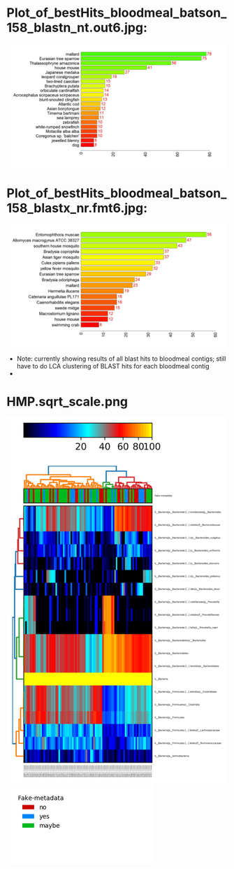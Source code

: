 # Plot_of_bestHits_bloodmeal_batson_158_blastn_nt.out6.jpg:
![Hi alt text](https://github.com/LeungHK/MVP/blob/main/bloodmeal_analysis/Plot_of_bestHits_bloodmeal_batson_158_blastn_nt.out6.jpg)

# Plot_of_bestHits_bloodmeal_batson_158_blastx_nr.fmt6.jpg:
![Hi alt text](https://github.com/LeungHK/MVP/blob/main/bloodmeal_analysis/Plot_of_bestHits_bloodmeal_batson_158_blastx_nr.fmt6.jpg)


* Note: currently showing results of all blast hits to bloodmeal contigs; still have to do LCA clustering of BLAST hits for each bloodmeal contig
* 
# HMP.sqrt_scale.png
![Hi alt text](https://github.com/LeungHK/MVP/blob/main/bloodmeal_analysis/fake-metadata_HMP.sqrt_scale.png)
![Hi alt text](https://github.com/LeungHK/MVP/blob/main/bloodmeal_analysis/fake-metadata_HMP.sqrt_scale.legend.png)
